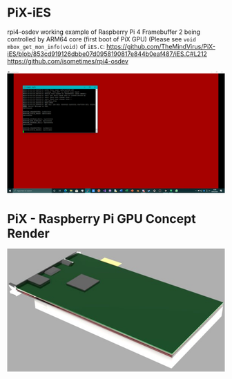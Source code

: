 # PiX-iES
rpi4-osdev working example of Raspberry Pi 4 Framebuffer 2 being controlled by ARM64 core (first boot of PiX GPU)
(Please see `void mbox_get_mon_info(void)` of `iES.C`: https://github.com/TheMindVirus/PiX-iES/blob/853cd919126dbbe07d0958190817e844b0eaf487/iES.C#L212
https://github.com/isometimes/rpi4-osdev

![alt text](https://github.com/TheMindVirus/PiX-iES/blob/main/SCREENSHOTS/second-monitor.png)

# PiX - Raspberry Pi GPU Concept Render
![alt text](https://github.com/TheMindVirus/PiX-iES/blob/main/SCREENSHOTS/RPiCard.jpg)

